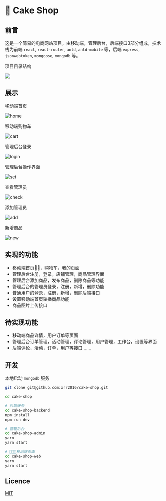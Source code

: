 # 🍰 Cake Shop

## 前言

这是一个简易的电商网站项目，由移动端，管理后台，后端接口3部分组成，技术栈为前端 `react`, `react-router`, `antd`, `antd-mobile` 等，后端 `express`, `jsonwebtoken`, `mongoose`, `mongodb` 等。

项目目录结构

![](./screen-shots/project.png)

## 展示

移动端首页

![home](./screen-shots/home.png)

移动端购物车

![cart](./screen-shots/cart.gif)

管理后台登录

![login](./screen-shots/login.png)

管理后台操作界面

![set](./screen-shots/set.png)

查看管理员

![check](./screen-shots/check_manager.png)

添加管理员

![add](./screen-shots/add_manager.gif)

新增商品

![new](./screen-shots/new_product.png)

## 实现的功能

- 移动端首页，购物车，我的页面
- 管理后台注册，登录，店铺管理，商品管理界面
- 管理后台添加商品，发布商品，删除商品等功能
- 管理后台的管理员登录，注册，新增，删除功能
- 普通用户的登录，注册，新增，删除后端接口
- 设置移动端首页轮播商品功能
- 商品图片上传接口

## 待实现功能

- 移动端商品详情，用户订单等页面
- 管理后台订单管理，活动管理，评论管理，用户管理，工作台，设置等界面
- 后端评论，活动，订单，用户等接口
......

## 开发

本地启动 `mongodb` 服务

```sh
git clone git@github.com:xrr2016/cake-shop.git

cd cake-shop

# 后端服务
cd cake-shop-backend
npm install
npm run dev

# 管理后台
cd cake-shop-admin
yarn
yarn start

# 移动端页面
cd cake-shop-web
yarn
yarn start
```

## Licence

[MIT](./License)

